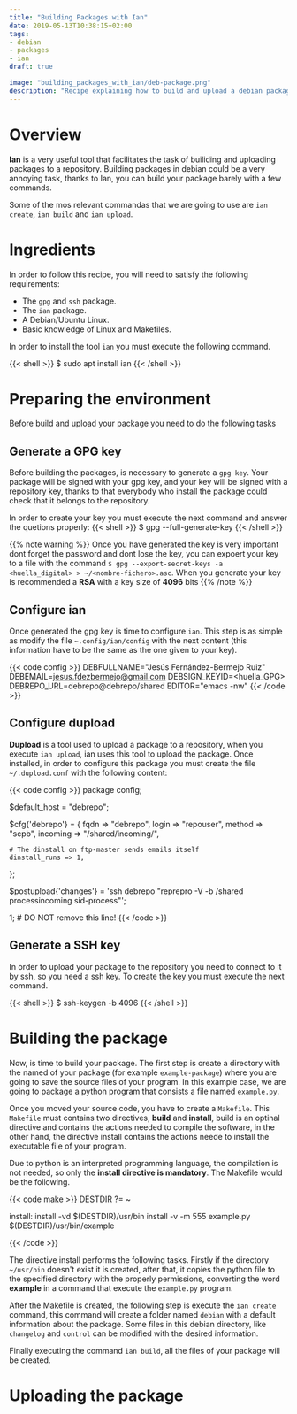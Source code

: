 ```yaml
---
title: "Building Packages with Ian"
date: 2019-05-13T10:38:15+02:00
tags:
- debian
- packages
- ian
draft: true

image: "building_packages_with_ian/deb-package.png"
description: "Recipe explaining how to build and upload a debian package to a package repository"
---
```


# Overview

**Ian** is a very useful tool that facilitates the task of builiding and uploading packages to a repository. Building packages in debian could be a very annoying task, thanks to Ian, you can build your package barely with a few commands.

Some of the mos relevant commandas that we are going to use are `ian create`, `ian build` and `ian upload`.

# Ingredients

In order to follow this recipe, you will need to satisfy the following requirements:

- The `gpg` and `ssh` package.
- The `ian` package.
- A Debian/Ubuntu Linux.
- Basic knowledge of Linux and Makefiles.

In order to install the tool `ian` you must execute the following command.

{{< shell >}}
$ sudo apt install ian
{{< /shell >}}

# Preparing the environment
Before build and upload your package you need to do the following tasks

## Generate a GPG key

Before building the packages, is necessary to generate a `gpg key`. Your package will be signed with your gpg key, and your key will be signed with a repository key, thanks to that
everybody who install the package could check that it belongs to the repository.

In order to create your key you must execute the next command and answer the quetions properly:
{{< shell >}}
$ gpg --full-generate-key
{{< /shell >}}

{{% note warning %}}
Once you have generated the key is very important dont forget the password and dont lose the key, you can expoert your key to a file with the command `$ gpg --export-secret-keys -a <huella_digital> > ~/<nombre-fichero>.asc`.
When you generate your key is recommended a **RSA** with a key size of **4096** bits
{{% /note %}}

## Configure ian

Once generated the gpg key is time to configure `ian`. This step is as simple as modify the file `~.config/ian/config` with the next content (this information have to be the same as the one given to your key).

{{< code config >}}
DEBFULLNAME="Jesús Fernández-Bermejo Ruiz"
DEBEMAIL=jesus.fdezbermejo@gmail.com
DEBSIGN_KEYID=<huella_GPG>
DEBREPO_URL=debrepo@debrepo/shared
EDITOR="emacs -nw"
{{< /code >}}

## Configure dupload

**Dupload** is a tool used to upload a package to a repository, when you execute `ian upload`, ian uses this tool to upload the package. Once installed, in order to configure this package you must create the file `~/.dupload.conf` with the following content:

{{< code config >}}
package config;

$default_host = "debrepo";

$cfg{'debrepo'} = {
    fqdn => "debrepo",
    login => "repouser",
    method => "scpb",
    incoming => "/shared/incoming/",

    # The dinstall on ftp-master sends emails itself
    dinstall_runs => 1,
};

$postupload{'changes'} = 'ssh debrepo "reprepro -V -b /shared processincoming sid-process"';

1;  # DO NOT remove this line!
{{< /code >}}

## Generate a SSH key

In order to upload your package to the repository you need to connect to it by ssh, so you need a ssh key. To create the key you must execute the next command.

{{< shell >}}
$ ssh-keygen -b 4096
{{< /shell >}}

# Building the package

Now, is time to build your package. The first step is create a directory with the named of your package (for example `example-package`) where you are going to save the source files of your program. In this example case, we are going to package a python program that consists a file named `example.py`.

Once you moved your source code, you have to create a `Makefile`. This `Makefile` must contains two directives, **build** and **install**, build is an optinal directive and contains the actions needed to compile the software, in the other hand, the directive install contains the actions neede to install the executable file of your program.

Due to python is an interpreted programming language, the compilation is not needed, so only the **install directive is mandatory**. The Makefile would be the following.

{{< code make >}}
DESTDIR ?= ~

install:
	install -vd $(DESTDIR)/usr/bin
	install -v -m 555 example.py $(DESTDIR)/usr/bin/example

{{< /code >}}

The directive install performs the following tasks. Firstly if the directory `~/usr/bin` doesn't exist it is created, after that, it copies the python file to the specified directory with the properly permissions, converting the word **example** in a command that execute the `example.py` program.

After the Makefile is created, the following step is execute the `ian create` command, this command will create a folder named `debian` with a default information about the package. Some files in this debian directory, like `changelog` and `control` can be modified with the desired information.

Finally executing the command `ian build`, all the files of your package will be created.

# Uploading the package










